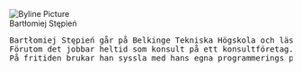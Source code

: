 <div class="byline">
    <div class="byline-item">
        <img src="./img/me-small.jpg" class="byline-picture" alt="Byline Picture"/>
        <span style="display: block;">Bartłomiej Stępień</span>
    </div>
<pre class="byline-desc">
Bartłomiej Stępień går på Belkinge Tekniska Högskola och läser där en webbprogrammering kurs på distans.
Förutom det jobbar heltid som konsult på ett konsultföretag.
På fritiden brukar han syssla med hans egna programmerings projekt, simma eller spela datorspel.
</pre>
</div>
